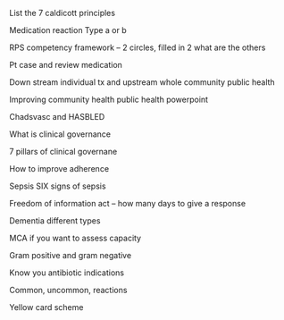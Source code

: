 List the 7 caldicott principles

Medication reaction Type a or b

RPS competency framework – 2 circles, filled in 2 what are the others

Pt case and review medication

Down stream individual tx and upstream whole community public health

Improving community health public health powerpoint

 

Chadsvasc and HASBLED

 

What is clinical governance

 

7 pillars of clinical governane

 

How to improve adherence

 

Sepsis SIX signs of sepsis

 

Freedom of information act – how many days to give a response

 

Dementia different types

 

MCA if you want to assess capacity

 

Gram positive and gram negative

 

Know you antibiotic indications

 

Common, uncommon, reactions

 

Yellow card scheme